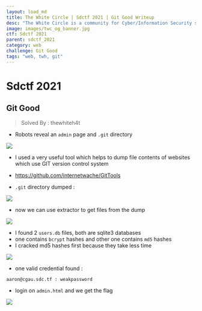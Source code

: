 ```yaml
---
layout: load_md
title: The White Circle | Sdctf 2021 | Git Good Writeup
desc: "The White Circle is a community for Cyber/Information Security students, enthusiasts and professionals. You can discuss anything related to Security, share your knowledge with others, get help when you need it and proceed further in your journey with amazing people from all over the world."
image: images/twc_og_banner.jpg
ctf: Sdctf 2021
parent: sdctf_2021
category: web
challenge: Git Good
tags: "web, twh, git"
---
```


<h1 class="heading card-title white-text">Sdctf 2021</h1>

## Git Good
> Solved By : thewhiteh4t

* Robots reveal an `admin` page and `.git` directory

![](https://i.imgur.com/vORc05a.png)

* I used a very useful tool which helps to dump file contents of websites which use GIT version control system
* https://github.com/internetwache/GitTools

* `.git` directory dumped :

![](https://i.imgur.com/zfQ1jga.png)

* now we can use extractor to get files from the dump

![](https://i.imgur.com/0gRaxDM.png)

* I found 2 `users.db` files, both are sqlite3 databases
* one contains `bcrypt` hashes and other one contains `md5` hashes
* I cracked md5 hashes first because they take less time

![](https://i.imgur.com/RRJlEIX.png)

* one valid credential found :

```
aaron@cgau.sdc.tf : weakpassword
```

* login on `admin.html` and we get the flag

![](https://i.imgur.com/VIC6bxW.png)